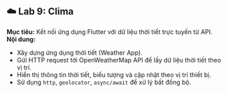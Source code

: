 ## ☁️ Lab 9: Clima  
**Mục tiêu:** Kết nối ứng dụng Flutter với dữ liệu thời tiết trực tuyến từ API.  
**Nội dung:**  
- Xây dựng ứng dụng thời tiết (Weather App).  
- Gửi HTTP request tới OpenWeatherMap API để lấy dữ liệu thời tiết theo vị trí.  
- Hiển thị thông tin thời tiết, biểu tượng và cập nhật theo vị trí thiết bị.  
- Sử dụng `http`, `geolocator`, `async/await` để xử lý bất đồng bộ.
